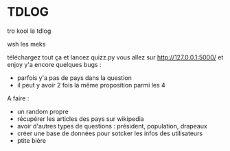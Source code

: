 # TDLOG
tro kool la tdlog


wsh les meks

téléchargez tout ça et lancez quizz.py
vous allez sur http://127.0.0.1:5000/ et enjoy
y'a encore quelques bugs : 
- parfois  y'a pas de pays dans la question
- il peut y avoir 2 fois la même proposition parmi les 4

A faire :
-  un random propre
- récupérer les articles des pays sur wikipedia
- avoir d'autres types de questions : président, population, drapeaux
- créer une base de données pour sotcker les infos des utilisateurs
- ptite bière
